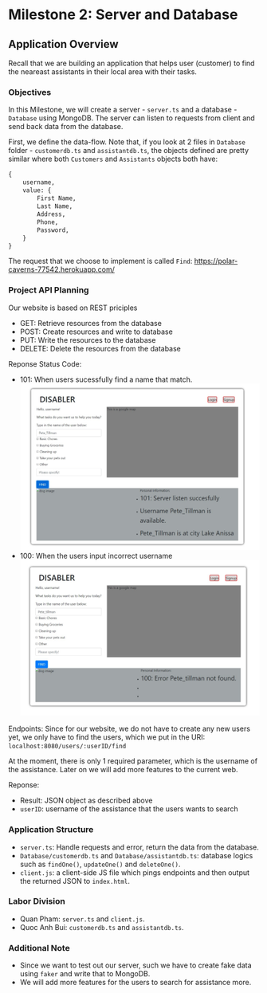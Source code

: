 # Milestone 2: Server and Database #
## Application Overview ##
Recall that we are building an application that helps user (customer) to find the neareast assistants in their local area with their tasks. 
### Objectives ###
In this Milestone, we will create a server  - ``` server.ts ``` and a database - ``` Database ``` using MongoDB. The server can listen to requests from client and send back data from the database.

First, we define the data-flow. Note that, if you look at 2 files in ``` Database ``` folder - ```customerdb.ts``` and  ```assistantdb.ts```, the objects defined are pretty similar where both ```Customers``` and ```Assistants``` objects both have:
```
{ 
    username,
    value: {
        First Name,
        Last Name,
        Address, 
        Phone,
        Password,
    }
}

```
The request that we choose to implement is called ```Find```: https://polar-caverns-77542.herokuapp.com/

### Project API Planning ###
Our website is based on REST priciples

- GET: Retrieve resources from the database
- POST: Create resources and write to database
- PUT: Write the resources to the database
- DELETE: Delete the resources from the database


Reponse Status Code:
- 101: When users sucessfully find a name that match.
  ![](../img/Search_user.jpg)
- 100: When the users input incorrect username
  ![](../img/search_user_not_found.jpg) 

Endpoints: 
Since for our website, we do not have to create any new users yet, we only have to find the users, which we put in the URI: 
```localhost:8080/users/:userID/find```

At the moment, there is only 1 required parameter, which is the username of the assistance. Later on we will add more features to the current web.

Reponse: 
- Result: JSON object as described above
- ```userID```: username of the assistance that the users wants to search


### Application Structure ###
* ``` server.ts ```: Handle requests and error, return the data from the database.
* ```Database/customerdb.ts``` and ```Database/assistantdb.ts```: database logics such as ```findOne()```, ```updateOne()``` and ```deleteOne()```.
* ```client.js```: a client-side JS file which pings endpoints and then output the returned JSON to ```index.html```.

### Labor Division ###
- Quan Pham: ```server.ts``` and ```client.js```.
- Quoc Anh Bui: ```customerdb.ts``` and ```assistantdb.ts```.


### Additional Note ###
- Since we want to test out our server, such we have to create fake data using ```faker``` and write that to MongoDB.
- We will add more features for the users to search for assistance more. 